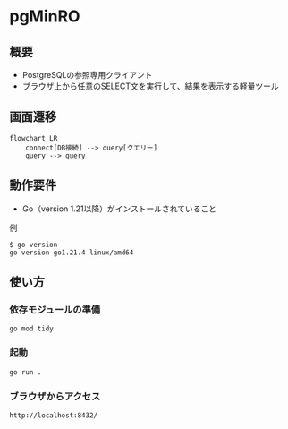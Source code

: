 # pgMinRO

## 概要

* PostgreSQLの参照専用クライアント
* ブラウザ上から任意のSELECT文を実行して、結果を表示する軽量ツール

## 画面遷移

```mermaid
flowchart LR
    connect[DB接続] --> query[クエリー]
    query --> query
```

## 動作要件

* Go（version 1.21以降）がインストールされていること

例

```ShellSession
$ go version
go version go1.21.4 linux/amd64
```

## 使い方

### 依存モジュールの準備

```Shell
go mod tidy
```

### 起動

```Shell
go run .
```

### ブラウザからアクセス

`http://localhost:8432/`
